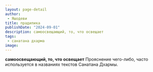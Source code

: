 ```yaml
---
layout: page-detail
author:
 - Яшодеви
title: прадипика
publishDate: "2024-09-01"
description: самоосвещающий, то, что освещает
tags:
 - санатана дхарма
image: 
---
```


__самоосвещающий, то, что освещает__
Прояснение чего-либо, часто используется в названиях текстов Санатана Дхармы.

